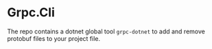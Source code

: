 # Grpc.Cli

The repo contains a dotnet global tool `grpc-dotnet` to add and remove protobuf files to your project file.
